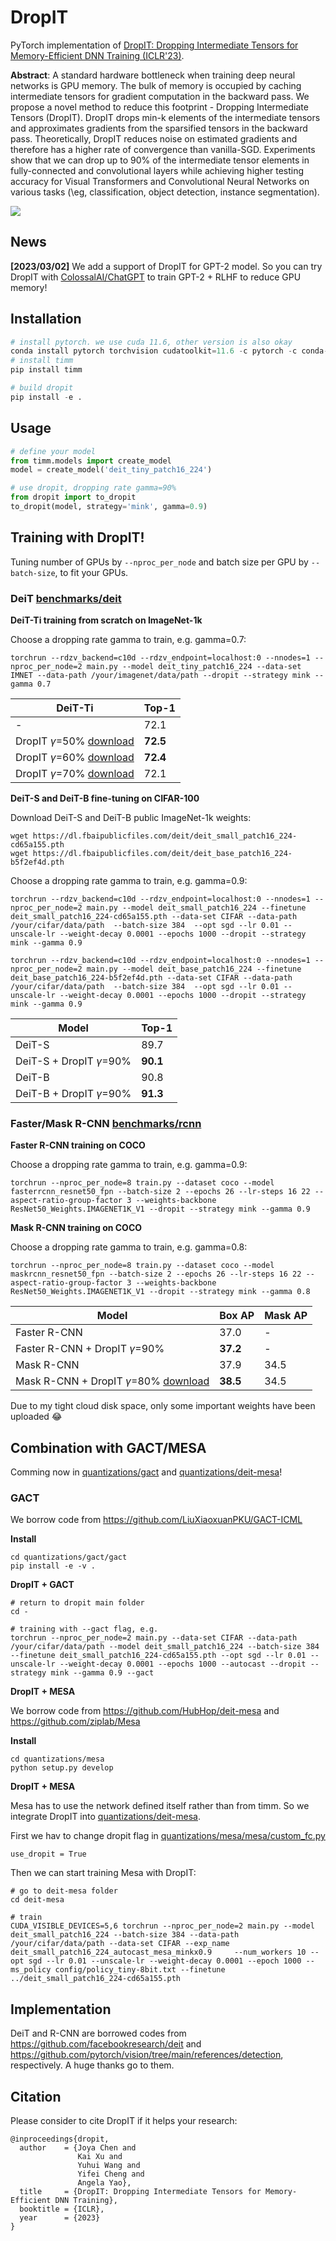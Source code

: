 # DropIT

PyTorch implementation of [DropIT: Dropping Intermediate Tensors for Memory-Efficient DNN Training (ICLR'23)](https://openreview.net/forum?id=Kn6i2BZW69w).

**Abstract**: 
A standard hardware bottleneck when training deep neural networks is GPU memory. The bulk of memory is occupied by caching intermediate tensors for gradient computation in the backward pass. We propose a novel method to reduce this footprint - Dropping Intermediate Tensors (DropIT).  DropIT drops min-k elements of the intermediate tensors and approximates gradients from the sparsified tensors in the backward pass. Theoretically, DropIT reduces noise on estimated gradients and therefore has a higher rate of convergence than vanilla-SGD. Experiments show that we can drop up to 90\% of the intermediate tensor elements in fully-connected and convolutional layers while achieving higher testing accuracy for Visual Transformers and Convolutional Neural Networks on various tasks (\eg, classification, object detection, instance segmentation). 

![](dropit.png)

## News

**[2023/03/02]** We add a support of DropIT for GPT-2 model. So you can try DropIT with [ColossalAI/ChatGPT](https://github.com/hpcaitech/ColossalAI/tree/main/applications/ChatGPT) to train GPT-2 + RLHF to reduce GPU memory!

## Installation

```python
# install pytorch. we use cuda 11.6, other version is also okay
conda install pytorch torchvision cudatoolkit=11.6 -c pytorch -c conda-forge
# install timm
pip install timm

# build dropit
pip install -e .
```

## Usage

```python
# define your model 
from timm.models import create_model
model = create_model('deit_tiny_patch16_224')

# use dropit, dropping rate gamma=90%
from dropit import to_dropit
to_dropit(model, strategy='mink', gamma=0.9)
```

## Training with DropIT!

Tuning number of GPUs by ```--nproc_per_node``` and batch size per GPU by ```--batch-size```, to fit your GPUs.

### DeiT [benchmarks/deit](benchmarks/deit)

**DeiT-Ti training from scratch on ImageNet-1k**

Choose a dropping rate gamma to train, e.g. gamma=0.7:

```shell
torchrun --rdzv_backend=c10d --rdzv_endpoint=localhost:0 --nnodes=1 --nproc_per_node=2 main.py --model deit_tiny_patch16_224 --data-set IMNET --data-path /your/imagenet/data/path --dropit --strategy mink --gamma 0.7
```

|  DeiT-Ti | Top-1  |
|  ----  | ----  |
| -  | 72.1 |
| DropIT $\gamma$=50% [download](https://drive.google.com/file/d/1WjYXvgx4pOlMUCYV9FRyhry6ckaMgNPk/view?usp=sharing) | **72.5** |
| DropIT $\gamma$=60% [download](https://drive.google.com/file/d/1D5eks5ukFIPtf_xHsrFci71WOslXyLNZ/view?usp=sharing) | **72.4** |
| DropIT $\gamma$=70% [download](https://drive.google.com/file/d/1pfMg4Ltqjv8bUyDcdNH-n3VD65_CZTwF/view?usp=sharing) | 72.1 |

**DeiT-S and DeiT-B fine-tuning on CIFAR-100**

Download DeiT-S and DeiT-B public ImageNet-1k weights:
```
wget https://dl.fbaipublicfiles.com/deit/deit_small_patch16_224-cd65a155.pth
wget https://dl.fbaipublicfiles.com/deit/deit_base_patch16_224-b5f2ef4d.pth
```

Choose a dropping rate gamma to train, e.g. gamma=0.9:

```shell
torchrun --rdzv_backend=c10d --rdzv_endpoint=localhost:0 --nnodes=1 --nproc_per_node=2 main.py --model deit_small_patch16_224 --finetune deit_small_patch16_224-cd65a155.pth --data-set CIFAR --data-path /your/cifar/data/path  --batch-size 384  --opt sgd --lr 0.01 --unscale-lr --weight-decay 0.0001 --epochs 1000 --dropit --strategy mink --gamma 0.9
```

```shell
torchrun --rdzv_backend=c10d --rdzv_endpoint=localhost:0 --nnodes=1 --nproc_per_node=2 main.py --model deit_base_patch16_224 --finetune deit_base_patch16_224-b5f2ef4d.pth --data-set CIFAR --data-path /your/cifar/data/path  --batch-size 384  --opt sgd --lr 0.01 --unscale-lr --weight-decay 0.0001 --epochs 1000 --dropit --strategy mink --gamma 0.9
```

|  Model | Top-1  |
|  ----  | ----  |
| DeiT-S  | 89.7 |
| DeiT-S + DropIT $\gamma$=90%  | **90.1** |
| DeiT-B  | 90.8 |
| DeiT-B + DropIT $\gamma$=90%  | **91.3** |

### Faster/Mask R-CNN [benchmarks/rcnn](benchmarks/rcnn)

**Faster R-CNN training on COCO**

Choose a dropping rate gamma to train, e.g. gamma=0.9:

```shell
torchrun --nproc_per_node=8 train.py --dataset coco --model fasterrcnn_resnet50_fpn --batch-size 2 --epochs 26 --lr-steps 16 22 --aspect-ratio-group-factor 3 --weights-backbone ResNet50_Weights.IMAGENET1K_V1 --dropit --strategy mink --gamma 0.9
```

**Mask R-CNN training on COCO**

Choose a dropping rate gamma to train, e.g. gamma=0.8:

```shell
torchrun --nproc_per_node=8 train.py --dataset coco --model maskrcnn_resnet50_fpn --batch-size 2 --epochs 26 --lr-steps 16 22 --aspect-ratio-group-factor 3 --weights-backbone ResNet50_Weights.IMAGENET1K_V1 --dropit --strategy mink --gamma 0.8
```

|  Model | Box AP | Mask AP  |
|  ----  | ---- | ---- |
| Faster R-CNN  | 37.0 | - |
| Faster R-CNN + DropIT $\gamma$=90%  | **37.2** | - |
| Mask R-CNN  | 37.9 | 34.5 |
| Mask R-CNN + DropIT $\gamma$=80% [download](https://drive.google.com/file/d/1NaAEbdE7G7hfzKhOPdMOgV0G0M1uC6-C/view?usp=sharing) | **38.5** | 34.5 |

Due to my tight cloud disk space, only some important weights have been uploaded :joy:

## Combination with GACT/MESA

Comming now in [quantizations/gact](quantizations/gact) and [quantizations/deit-mesa](quantizations/deit-mesa)!

### GACT

We borrow code from https://github.com/LiuXiaoxuanPKU/GACT-ICML

**Install**

```
cd quantizations/gact/gact
pip install -e -v .
```

**DropIT + GACT**

```
# return to dropit main folder
cd - 

# training with --gact flag, e.g.
torchrun --nproc_per_node=2 main.py --data-set CIFAR --data-path /your/cifar/data/path --model deit_small_patch16_224 --batch-size 384 --finetune deit_small_patch16_224-cd65a155.pth --opt sgd --lr 0.01 --unscale-lr --weight-decay 0.0001 --epochs 1000 --autocast --dropit --strategy mink --gamma 0.9 --gact
```

**DropIT + MESA**

We borrow code from https://github.com/HubHop/deit-mesa and https://github.com/ziplab/Mesa

**Install**

```
cd quantizations/mesa
python setup.py develop
```

**DropIT + MESA**

Mesa has to use the network defined itself rather than from timm. So we integrate DropIT into [quantizations/deit-mesa](quantizations/deit-mesa).

First we hav to change dropit flag in [quantizations/mesa/mesa/custom_fc.py](quantizations/mesa/mesa/custom_fc.py)

```
use_dropit = True
```

Then we can start training Mesa with DropIT:
```
# go to deit-mesa folder
cd deit-mesa

# train
CUDA_VISIBLE_DEVICES=5,6 torchrun --nproc_per_node=2 main.py --model deit_small_patch16_224 --batch-size 384 --data-path /your/cifar/data/path --data-set CIFAR --exp_name deit_small_patch16_224_autocast_mesa_minkx0.9     --num_workers 10 --opt sgd --lr 0.01 --unscale-lr --weight-decay 0.0001 --epoch 1000 --ms_policy config/policy_tiny-8bit.txt --finetune ../deit_small_patch16_224-cd65a155.pth
```

## Implementation

DeiT and R-CNN are borrowed codes from https://github.com/facebookresearch/deit and https://github.com/pytorch/vision/tree/main/references/detection, respectively. A huge thanks go to them. 

## Citation

Please consider to cite DropIT if it helps your research:

```
@inproceedings{dropit,
  author    = {Joya Chen and
               Kai Xu and
               Yuhui Wang and
               Yifei Cheng and
               Angela Yao},
  title     = {DropIT: Dropping Intermediate Tensors for Memory-Efficient DNN Training},
  booktitle = {ICLR},
  year      = {2023}
}
```